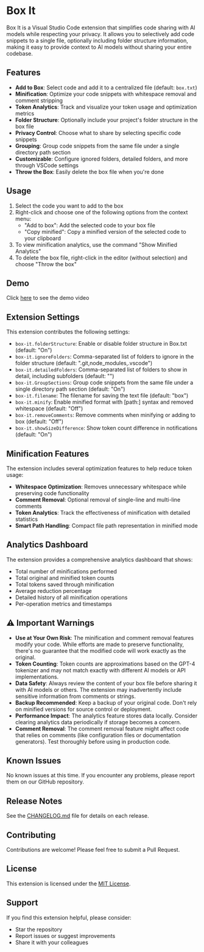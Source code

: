 # Box It

Box It is a Visual Studio Code extension that simplifies code sharing with AI models while respecting your privacy. It allows you to selectively add code snippets to a single file, optionally including folder structure information, making it easy to provide context to AI models without sharing your entire codebase.

## Features

- **Add to Box**: Select code and add it to a centralized file (default: `box.txt`)
- **Minification**: Optimize your code snippets with whitespace removal and comment stripping
- **Token Analytics**: Track and visualize your token usage and optimization metrics
- **Folder Structure**: Optionally include your project's folder structure in the box file
- **Privacy Control**: Choose what to share by selecting specific code snippets
- **Grouping**: Group code snippets from the same file under a single directory path section
- **Customizable**: Configure ignored folders, detailed folders, and more through VSCode settings
- **Throw the Box**: Easily delete the box file when you're done

## Usage

1. Select the code you want to add to the box
2. Right-click and choose one of the following options from the context menu:
   - "Add to box": Add the selected code to your box file
   - "Copy minified": Copy a minified version of the selected code to your clipboard
3. To view minification analytics, use the command "Show Minified Analytics"
4. To delete the box file, right-click in the editor (without selection) and choose "Throw the box"

## Demo

Click [here](https://github.com/dreamcatcher45/box-it/blob/master/demo.gif) to see the demo video

## Extension Settings

This extension contributes the following settings:

* `box-it.folderStructure`: Enable or disable folder structure in Box.txt (default: "On")
* `box-it.ignoreFolders`: Comma-separated list of folders to ignore in the folder structure (default: ".git,node_modules,.vscode")
* `box-it.detailedFolders`: Comma-separated list of folders to show in detail, including subfolders (default: "")
* `box-it.GroupSections`: Group code snippets from the same file under a single directory path section (default: "On")
* `box-it.filename`: The filename for saving the text file (default: "box")
* `box-it.minify`: Enable minified format with [path:] syntax and removed whitespace (default: "Off")
* `box-it.removeComments`: Remove comments when minifying or adding to box (default: "Off")
* `box-it.showSizeDifference`: Show token count difference in notifications (default: "On")

## Minification Features

The extension includes several optimization features to help reduce token usage:

- **Whitespace Optimization**: Removes unnecessary whitespace while preserving code functionality
- **Comment Removal**: Optional removal of single-line and multi-line comments
- **Token Analytics**: Track the effectiveness of minification with detailed statistics
- **Smart Path Handling**: Compact file path representation in minified mode

## Analytics Dashboard

The extension provides a comprehensive analytics dashboard that shows:

- Total number of minifications performed
- Total original and minified token counts
- Total tokens saved through minification
- Average reduction percentage
- Detailed history of all minification operations
- Per-operation metrics and timestamps

## ⚠️ Important Warnings

- **Use at Your Own Risk**: The minification and comment removal features modify your code. While efforts are made to preserve functionality, there's no guarantee that the modified code will work exactly as the original.
- **Token Counting**: Token counts are approximations based on the GPT-4 tokenizer and may not match exactly with different AI models or API implementations.
- **Data Safety**: Always review the content of your box file before sharing it with AI models or others. The extension may inadvertently include sensitive information from comments or strings.
- **Backup Recommended**: Keep a backup of your original code. Don't rely on minified versions for source control or deployment.
- **Performance Impact**: The analytics feature stores data locally. Consider clearing analytics data periodically if storage becomes a concern.
- **Comment Removal**: The comment removal feature might affect code that relies on comments (like configuration files or documentation generators). Test thoroughly before using in production code.

## Known Issues

No known issues at this time. If you encounter any problems, please report them on our GitHub repository.

## Release Notes

See the [CHANGELOG.md](CHANGELOG.md) file for details on each release.

## Contributing

Contributions are welcome! Please feel free to submit a Pull Request.

## License

This extension is licensed under the [MIT License](LICENSE).

## Support

If you find this extension helpful, please consider:
- Star the repository
- Report issues or suggest improvements
- Share it with your colleagues






